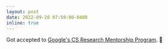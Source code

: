 ```yaml
---
layout: post
date: 2022-09-20 07:59:00-0400
inline: true
---
```


Got accepted to <a href="https://urldefense.com/v3/__http://g.co/csrmp__;!!IKRxdwAv5BmarQ!bTpiKEacKmDgcrI22rcc2ktxQRgJ0D2bUAjxJfhUF5qlSz5VEqN5eYcl2P_P4mtTW1IFrZlSCBE$">Google's CS Research Mentorship Program</a>. :tada:
